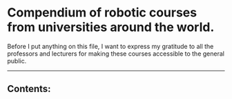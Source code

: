 # Compendium of robotic courses from universities around the world. 

Before I put anything on this file, I want to express my gratitude to all the professors and lecturers for making these courses accessible to the general public. 

---
## Contents:


